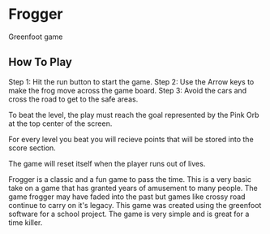 # Frogger
Greenfoot game
## How To Play

Step 1: Hit the run button to start the game.
Step 2: Use the Arrow keys to make the frog move across the game board.
Step 3: Avoid the cars and cross the road to get to the safe areas.

To beat the level, the play must reach the goal represented by the Pink Orb at the top center of the screen. 

For every level you beat you will recieve points that will be stored into the score section.

The game will reset itself when the player runs out of lives.

Frogger is a classic and a fun game to pass the time. This is a very basic take on a game that has granted years of amusement to many people. The game frogger may have faded into the past but games like crossy road continue to carry on it's legacy. This game was created using the greenfoot software for a school project. The game is very simple and is great for a time killer. 

